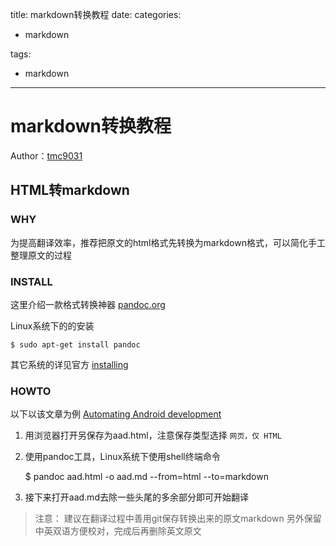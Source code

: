 title: markdown转换教程
date: 
categories: 
- markdown 

tags:  
- markdown
---

# markdown转换教程 #

Author：[tmc9031](https://github.com/tmc9031)


## HTML转markdown ##


### WHY ###

为提高翻译效率，推荐把原文的html格式先转换为markdown格式，可以简化手工整理原文的过程

### INSTALL ###

这里介绍一款格式转换神器 [pandoc.org](http://pandoc.org)

Linux系统下的的安装

    $ sudo apt-get install pandoc

其它系统的详见官方 [installing](http://pandoc.org/installing.html)

### HOWTO ###

以下以该文章为例 [Automating Android development](https://medium.com/google-developer-experts/automating-android-development-6daca3a98396)

1. 用浏览器打开另保存为aad.html，注意保存类型选择 `网页，仅 HTML`
2. 使用pandoc工具，Linux系统下使用shell终端命令

    $ pandoc aad.html -o aad.md --from=html --to=markdown

3. 接下来打开aad.md去除一些头尾的多余部分即可开始翻译

> 注意：
> 建议在翻译过程中善用git保存转换出来的原文markdown
> 另外保留中英双语方便校对，完成后再删除英文原文
